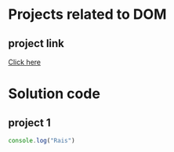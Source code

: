 # Projects related to DOM

## project link
[Click here](https://stackblitz.com/edit/dom-project-chaiaurcode?file=index.html)

# Solution code

## project 1

```javascript 
console.log("Rais")

```